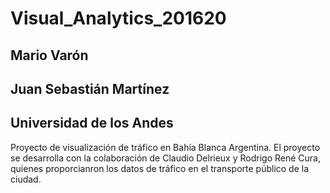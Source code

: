 # Visual_Analytics_201620
## Mario Varón
## Juan Sebastián Martínez 
## Universidad de los Andes

Proyecto de visualización de tráfico en Bahía Blanca Argentina. El proyecto se desarrolla con la colaboración de Claudio Delrieux y Rodrigo René Cura, quienes proporcianron los datos de tráfico en el transporte público de la ciudad.
